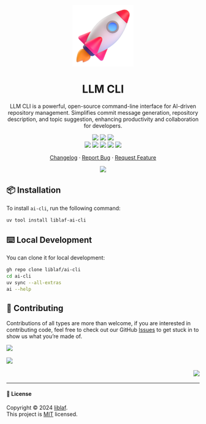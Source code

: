 <div align="center"><a name="readme-top"></a>

<img height="160" src="https://raw.githubusercontent.com/microsoft/fluentui-emoji/refs/heads/main/assets/Rocket/3D/rocket_3d.png">

<h1>LLM CLI</h1>

LLM CLI is a powerful, open-source command-line interface for AI-driven repository management. Simplifies commit message generation, repository description, and topic suggestion, enhancing productivity and collaboration for developers.

[![][pypi-release-shield]][pypi-release-link]
[![][github-releasedate-shield]][github-releasedate-link]
[![][github-action-ci-shield]][github-action-ci-link]<br/>
[![][github-contributors-shield]][github-contributors-link]
[![][github-forks-shield]][github-forks-link]
[![][github-stars-shield]][github-stars-link]
[![][github-issues-shield]][github-issues-link]
[![][github-license-shield]][github-license-link]

[Changelog](./CHANGELOG.md) · [Report Bug][github-issues-link] · [Request Feature][github-issues-link]

![](https://raw.githubusercontent.com/andreasbm/readme/master/assets/lines/rainbow.png)

</div>

[pypi-release-shield]: https://img.shields.io/pypi/v/liblaf-ai-cli?color=3775a9&logo=pypi&logoColor=white&style=flat&label=PyPI
[pypi-release-link]: https://pypi.org/project/liblaf-ai-cli/
[github-releasedate-shield]: https://img.shields.io/github/release-date/liblaf/ai-cli?style=flat
[github-releasedate-link]: https://github.com/liblaf/ai-cli/releases
[github-action-ci-shield]: https://img.shields.io/github/actions/workflow/status/liblaf/ai-cli/ci.yaml?label=CI&logo=githubactions&logoColor=white&style=flat
[github-action-ci-link]: https://github.com/liblaf/ai-cli/actions/workflows/ci.yaml
[github-contributors-shield]: https://img.shields.io/github/contributors/liblaf/ai-cli?color=c4f042&style=flat
[github-contributors-link]: https://github.com/liblaf/ai-cli/graphs/contributors
[github-forks-shield]: https://img.shields.io/github/forks/liblaf/ai-cli?color=8ae8ff&style=flat
[github-forks-link]: https://github.com/liblaf/ai-cli/forks
[github-stars-shield]: https://img.shields.io/github/stars/liblaf/ai-cli?color=ffcb47&style=flat
[github-stars-link]: https://github.com/liblaf/ai-cli/stargazers
[github-issues-shield]: https://img.shields.io/github/issues/liblaf/ai-cli?color=ff80eb&style=flat
[github-issues-link]: https://github.com/liblaf/ai-cli/issues
[github-license-shield]: https://img.shields.io/github/license/liblaf/ai-cli?color=white&style=flat
[github-license-link]: https://github.com/liblaf/ai-cli/blob/main/LICENSE

## 📦 Installation

To install `ai-cli`, run the following command:

```bash
uv tool install liblaf-ai-cli
```

## ⌨️ Local Development

You can clone it for local development:

```bash
gh repo clone liblaf/ai-cli
cd ai-cli
uv sync --all-extras
ai --help
```

## 🤝 Contributing

Contributions of all types are more than welcome, if you are interested in contributing code, feel free to check out our GitHub [Issues][github-issues-link] to get stuck in to show us what you’re made of.

[![][pr-welcome-shield]][pr-welcome-link]

[![][github-contrib-shield]][github-contrib-link]

<div align="right">

[![][back-to-top]](#readme-top)

</div>

[pr-welcome-shield]: https://img.shields.io/badge/%F0%9F%A4%AF%20PR%20WELCOME-%E2%86%92-ffcb47?labelColor=black&style=for-the-badge
[pr-welcome-link]: https://github.com/liblaf/ai-cli/pulls
[github-contrib-shield]: https://contrib.rocks/image?repo=liblaf%2Fai-cli
[github-contrib-link]: https://github.com/liblaf/ai-cli/graphs/contributors
[back-to-top]: https://img.shields.io/badge/-BACK_TO_TOP-black?style=flat-square

---

#### 📝 License

Copyright © 2024 [liblaf][profile-link]. <br />
This project is [MIT](./LICENSE) licensed.

[profile-link]: https://github.com/liblaf

